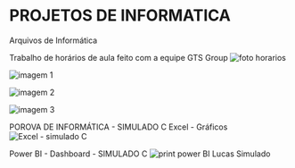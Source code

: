# PROJETOS DE INFORMATICA
Arquivos de Informática

Trabalho de horários de aula feito com a equipe GTS Group
![foto horarios](https://github.com/lucasbarros43/INFORMATICA/assets/162647577/1e21ba4f-9791-4f63-a8d1-14f7ba593d81)

![imagem 1](https://github.com/lucasbarros43/INFORMATICA/assets/162647577/bc9b68b2-0433-439e-b70f-f63fb3d7f5c6)

![imagem 2](https://github.com/lucasbarros43/INFORMATICA/assets/162647577/242f0ac8-a57e-4369-b3e2-2288c891b08b)

![imagem 3](https://github.com/lucasbarros43/INFORMATICA/assets/162647577/f995c0a0-6eec-411b-bb63-2240f0d2b08b)

POROVA DE INFORMÁTICA - SIMULADO C
Excel - Gráficos
![Excel - simulado C](https://github.com/lucasbarros43/INFORMATICA/assets/162647577/b18bf3ae-4c22-4559-b0c5-0db630d321b5)

Power BI - Dashboard - SIMULADO C
![print power BI Lucas Simulado](https://github.com/lucasbarros43/INFORMATICA/assets/162647577/c8a1e765-965d-470c-a4f3-462a69bc842a)
